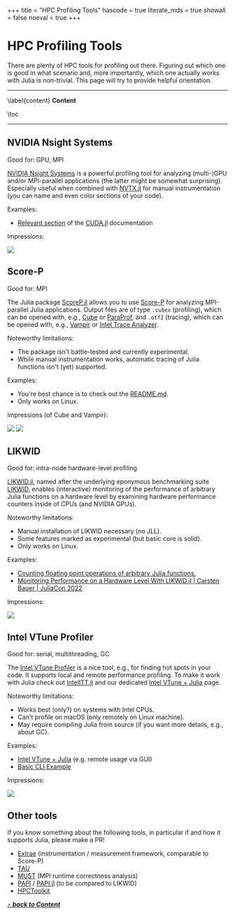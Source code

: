 +++
title = "HPC Profiling Tools"
hascode = true
literate_mds = true
showall = false
noeval = true
+++

# HPC Profiling Tools

There are plenty of HPC tools for profiling out there. Figuring out which one is good in what scenario and, more importantly, which one actually works with Julia is non-trivial. This page will try to provide helpful orientation.

---

\label{content}
**Content**

\toc

---

## NVIDIA Nsight Systems

Good for: GPU, MPI

[NVIDIA Nsight Systems](https://developer.nvidia.com/nsight-systems) is a powerful profiling tool for analyzing (multi-)GPU and/or MPI-parallel applications (the latter might be somewhat surprising). Especially useful when combined with [NVTX.jl](https://github.com/JuliaGPU/NVTX.jl) for manual instrumentation (you can name and even color sections of your code).

Examples:

* [Relevant section](https://cuda.juliagpu.org/stable/development/profiling/#NVIDIA-Nsight-Systems) of the [CUDA.jl](https://github.com/JuliaGPU/CUDA.jl) documentation

Impressions:

![](/user_hpcprofiling/nsys.png)

## Score-P

Good for: MPI

The Julia package [ScoreP.jl](https://github.com/JuliaPerf/ScoreP.jl) allows you to use [Score-P](https://www.vi-hps.org/projects/score-p/) for analyzing MPI-parallel Julia applications. Output files are of type `.cubex` (profiling), which can be opened with, e.g., [Cube](https://www.scalasca.org/scalasca/software/cube-4.x/download.html) or [ParaProf](https://www.cs.uoregon.edu/research/tau/home.php), and `.otf2` (tracing), which can be opened with, e.g., [Vampir](https://vampir.eu/) or [Intel Trace Analyzer](https://www.intel.com/content/www/us/en/developer/tools/oneapi/trace-analyzer.html#gs.oc8bgr).

Noteworthy limitations:
* The package isn't battle-tested and currently experimental.
* While manual instrumentation works, automatic tracing of Julia functions isn't (yet) supported.

Examples:
* You're best chance is to check out the [README.md](https://github.com/JuliaPerf/ScoreP.jl/blob/main/README.md).
* Only works on Linux.

Impressions (of Cube and Vampir):

![](/user_hpcprofiling/scorep_cube.png)
![](/user_hpcprofiling/scorep_vampir.png)

## LIKWID

Good for: intra-node hardware-level profiling

[LIKWID.jl](https://github.com/JuliaPerf/LIKWID.jl), named after the underlying eponymous benchmarking suite [LIKWID](https://github.com/RRZE-HPC/likwid), enables (interactive) monitoring of the performance of arbitrary Julia functions on a hardware level by examining hardware performance counters inside of CPUs (and NVIDIA GPUs).

Noteworthy limitations:

* Manual installation of LIKWID necessary (no JLL).
* Some features marked as experimental (but basic core is solid).
* Only works on Linux.

Examples:
* [Counting floating point operations of arbitrary Julia functions.](https://juliaperf.github.io/LIKWID.jl/stable/tutorials/counting_flops/)
* [Monitoring Performance on a Hardware Level With LIKWID.jl | Carsten Bauer | JuliaCon 2022](https://www.youtube.com/watch?v=l2fTNfEDPC0)

Impressions:

![](/user_hpcprofiling/likwid.png)

## Intel VTune Profiler

Good for: serial, multithreading, GC

The [Intel VTune Profiler](https://www.intel.com/content/www/us/en/developer/tools/oneapi/vtune-profiler.html) is a nice tool, e.g., for finding hot spots in your code. It supports local and remote performance profiling. To make it work with Julia check out [IntelITT.jl](https://github.com/JuliaPerf/IntelITT.jl) and our dedicated [Intel VTune + Julia](/user_hpcprofiling/intel_vtune/) page.

Noteworthy limitations:

* Works best (only?) on systems with Intel CPUs.
* Can't profile on macOS (only remotely on Linux machine).
* May require compiling Julia from source (if you want more details, e.g., about GC).

Examples:

* [Intel VTune + Julia](/user_hpcprofiling/intel_vtune/) (e.g. remote usage via GUI)
* [Basic CLI Example](https://github.com/carstenbauer/julia-intelvtune)

Impressions:

![](/user_hpcprofiling/vtunes_saxpy_details.png)

## Other tools

If you know something about the following tools, in particular if and how it supports Julia, please make a PR!

* [Extrae](https://tools.bsc.es/extrae) (instrumentation / measurement framework, comparable to Score-P)
* [TAU](https://www.cs.uoregon.edu/research/tau/home.php)
* [MUST](https://www.i12.rwth-aachen.de/go/id/nrbe) (MPI runtime correctness analysis)
* [PAPI](https://icl.utk.edu/papi/) / [PAPI.jl](https://github.com/JuliaPerf/PAPI.jl) (to be compared to LIKWID)
* [HPCToolkit](http://hpctoolkit.org/index.html)

[⤴ _**back to Content**_](#content)
